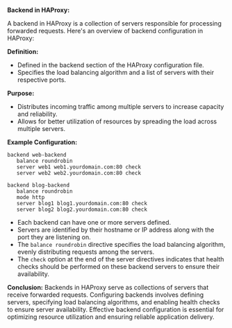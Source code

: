 **Backend in HAProxy:**

A backend in HAProxy is a collection of servers responsible for processing forwarded requests. Here's an overview of backend configuration in HAProxy:

**Definition:**
- Defined in the backend section of the HAProxy configuration file.
- Specifies the load balancing algorithm and a list of servers with their respective ports.

**Purpose:**
- Distributes incoming traffic among multiple servers to increase capacity and reliability.
- Allows for better utilization of resources by spreading the load across multiple servers.

**Example Configuration:**
```
backend web-backend
   balance roundrobin
   server web1 web1.yourdomain.com:80 check
   server web2 web2.yourdomain.com:80 check

backend blog-backend
   balance roundrobin
   mode http
   server blog1 blog1.yourdomain.com:80 check
   server blog2 blog2.yourdomain.com:80 check
```
- Each backend can have one or more servers defined.
- Servers are identified by their hostname or IP address along with the port they are listening on.
- The `balance roundrobin` directive specifies the load balancing algorithm, evenly distributing requests among the servers.
- The `check` option at the end of the server directives indicates that health checks should be performed on these backend servers to ensure their availability.

**Conclusion:**
Backends in HAProxy serve as collections of servers that receive forwarded requests. Configuring backends involves defining servers, specifying load balancing algorithms, and enabling health checks to ensure server availability. Effective backend configuration is essential for optimizing resource utilization and ensuring reliable application delivery.